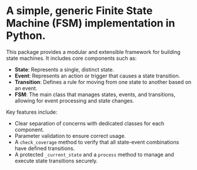 # A simple, generic Finite State Machine (FSM) implementation in Python.

This package provides a modular and extensible framework for building state machines.
It includes core components such as:
- **State**: Represents a single, distinct state.
- **Event**: Represents an action or trigger that causes a state transition.
- **Transition**: Defines a rule for moving from one state to another based on an event.
- **FSM**: The main class that manages states, events, and transitions, allowing for event processing and state changes.

Key features include:
- Clear separation of concerns with dedicated classes for each component.
- Parameter validation to ensure correct usage.
- A `check_coverage` method to verify that all state-event combinations have defined transitions.
- A protected `_current_state` and a `process` method to manage and execute state transitions securely.
